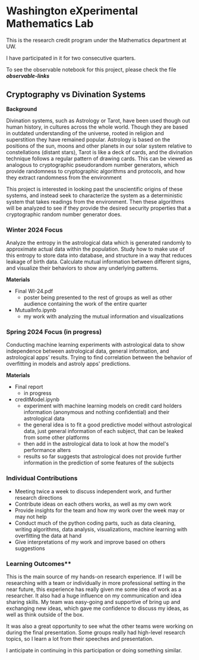 # Washington eXperimental Mathematics Lab

This is the research credit program under the Mathematics department at UW.

I have participated in it for two consecutive quarters.

To see the observable notebook for this project, please check the file ***observable-links***

## Cryptography vs Divination Systems

**Background**

Divination systems, such as Astrology or Tarot, have been used though out human history, in cultures across the whole world. Though they are based in outdated understanding of the universe, rooted in religion and superstition they have remained popular. Astrology is based on the positions of the sun, moons and other planets in our solar system relative to constellations (distant stars), Tarot is like a deck of cards, and the divination technique follows a regular pattern of drawing cards. This can be viewed as analogous to cryptographic pseudorandom number generators, which provide randomness to cryptographic algorithms and protocols, and how they extract randomness from the environment

This project is interested in looking past the unscientific origins of these systems, and instead seek to characterize the system as a deterministic system that takes readings from the environment. Then these algorithms will be analyzed to see if they provide the desired security properties that a cryptographic random number generator does.

### Winter 2024 Focus

Analyze the entropy in the astrological data which is generated randomly to approximate actual data within the population. Study how to make use of this entropy to store data into database, and structure in a way that reduces leakage of birth data. Calculate mutual information between different signs, and visualize their behaviors to show any underlying patterns.

**Materials**

- Final WI-24.pdf
  - poster being presented to the rest of groups as well as other audience containing the work of the entire quarter
- MutualInfo.ipynb
  - my work with analyzing the mutual information and visualizations

### Spring 2024 Focus (in progress)

Conducting machine learning experiments with astrological data to show independence between astrological data, general information, and astrological apps’ results. Trying to find correlation between the behavior of overfitting in models and astroly apps' predictions.

**Materials**

- Final report
  - in progress
- creditModel.ipynb
  - experiment with machine learning models on credit card holders information (anonymous and nothing confidential) and their astrological data
  - the general idea is to fit a good predictive model without astrological data, just general information of each subject, that can be leaked from some other platforms
  - then add in the astrological data to look at how the model's performance alters
  - results so far suggests that astrological does not provide further information in the prediction of some features of the subjects 



### Individual Contributions

- Meeting twice a week to discuss independent work, and further research directions
- Contribute ideas on each others works, as well as my own work
- Provide insights for the team and how my work over the week may or may not help
- Conduct much of the python coding parts, such as data cleaning, writing algorithms, data analysis, visualizations, machine learning with overfitting the data at hand
- Give interpretations of my work and improve based on others suggestions

### Learning Outcomes**

This is the main source of my hands-on research experience. If I will be researching with a team or individually in more professional setting in the near future, this experience has really given me some idea of work as a researcher. It also had a huge influence on my communication and idea sharing skills. My team was easy-going and supportive of bring up and exchanging new ideas, which gave me confidence to discuss my ideas, as well as think outside of the box.

It was also a great opportunity to see what the other teams were working on during the final presentation. Some groups really had high-level research topics, so I learn a lot from their speeches and presentation. 

I anticipate in continuing in this participation or doing something similar.


